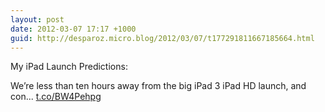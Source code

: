 ```yaml
---
layout: post
date: 2012-03-07 17:17 +1000
guid: http://desparoz.micro.blog/2012/03/07/t177291811667185664.html
---
```

My iPad Launch Predictions: 

 We’re less than ten hours away from the big iPad 3 iPad HD launch, and con... [t.co/BW4Pehpg](http://t.co/BW4Pehpg)
